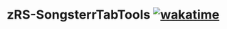 # zRS-SongsterrTabTools [![wakatime](https://wakatime.com/badge/user/573ec517-426f-4e24-8433-4ac8fb216741/project/018b9d53-616c-4571-b7ce-cbfd5a019491.svg)](https://wakatime.com/badge/user/573ec517-426f-4e24-8433-4ac8fb216741/project/018b9d53-616c-4571-b7ce-cbfd5a019491)
